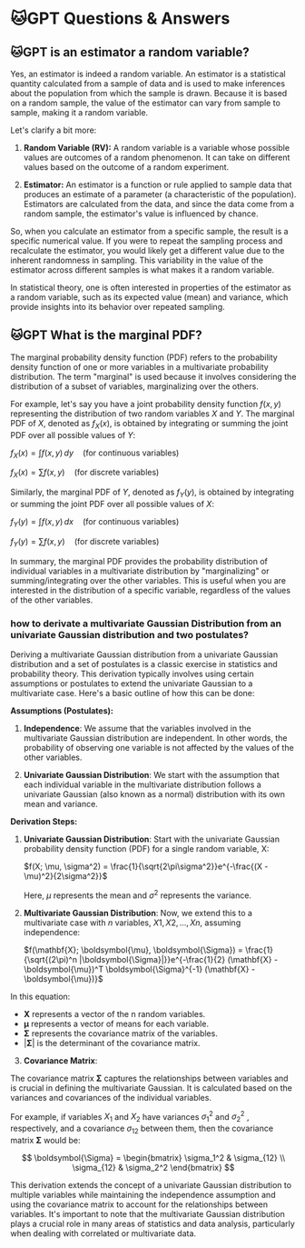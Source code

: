 # &#x1F431;GPT Questions & Answers

## &#x1F431;GPT is an estimator a random variable?

Yes, an estimator is indeed a random variable. An estimator is a statistical quantity calculated from a sample of data and is used to make inferences about the population from which the sample is drawn. Because it is based on a random sample, the value of the estimator can vary from sample to sample, making it a random variable.

Let's clarify a bit more:

1. **Random Variable (RV):** A random variable is a variable whose possible values are outcomes of a random phenomenon. It can take on different values based on the outcome of a random experiment.

2. **Estimator:** An estimator is a function or rule applied to sample data that produces an estimate of a parameter (a characteristic of the population). Estimators are calculated from the data, and since the data come from a random sample, the estimator's value is influenced by chance.

So, when you calculate an estimator from a specific sample, the result is a specific numerical value. If you were to repeat the sampling process and recalculate the estimator, you would likely get a different value due to the inherent randomness in sampling. This variability in the value of the estimator across different samples is what makes it a random variable.

In statistical theory, one is often interested in properties of the estimator as a random variable, such as its expected value (mean) and variance, which provide insights into its behavior over repeated sampling.

## &#x1F431;GPT What is the marginal PDF?

The marginal probability density function (PDF) refers to the probability density function of one or more variables in a multivariate probability distribution. The term "marginal" is used because it involves considering the distribution of a subset of variables, marginalizing over the others.

For example, let's say you have a joint probability density function $f(x, y)$ representing the distribution of two random variables $X$ and $Y$. The marginal PDF of $X$, denoted as $f_X(x)$, is obtained by integrating or summing the joint PDF over all possible values of $Y$:

$f_X(x) = \int f(x, y) \, dy \quad \text{(for continuous variables)}$

$f_X(x) = \sum f(x, y) \quad \text{(for discrete variables)}$

Similarly, the marginal PDF of $Y$, denoted as $f_Y(y)$, is obtained by integrating or summing the joint PDF over all possible values of $X$:

$f_Y(y) = \int f(x, y) \, dx \quad \text{(for continuous variables)}$

$f_Y(y) = \sum f(x, y) \quad \text{(for discrete variables)}$

In summary, the marginal PDF provides the probability distribution of individual variables in a multivariate distribution by "marginalizing" or summing/integrating over the other variables. This is useful when you are interested in the distribution of a specific variable, regardless of the values of the other variables.

### how to derivate a multivariate Gaussian Distribution from an univariate Gaussian distribution and two postulates?

Deriving a multivariate Gaussian distribution from a univariate Gaussian distribution and a set of postulates is a classic exercise in statistics and probability theory. This derivation typically involves using certain assumptions or postulates to extend the univariate Gaussian to a multivariate case. Here's a basic outline of how this can be done:

**Assumptions (Postulates):**

1. **Independence**: We assume that the variables involved in the multivariate Gaussian distribution are independent. In other words, the probability of observing one variable is not affected by the values of the other variables.

2. **Univariate Gaussian Distribution**: We start with the assumption that each individual variable in the multivariate distribution follows a univariate Gaussian (also known as a normal) distribution with its own mean and variance.

**Derivation Steps:**

1. **Univariate Gaussian Distribution**:
   Start with the univariate Gaussian probability density function (PDF) for a single random variable, X:

   $f(X; \mu, \sigma^2) = \frac{1}{\sqrt{2\pi\sigma^2}}e^{-\frac{(X - \mu)^2}{2\sigma^2}}$

   Here,  $\mu$ represents the mean and $\sigma^2$ represents the variance.

2. **Multivariate Gaussian Distribution**:
   Now, we extend this to a multivariate case with $n$ variables, $X1, X2, ..., Xn$, assuming independence:

   $f(\mathbf{X}; \boldsymbol{\mu}, \boldsymbol{\Sigma}) = \frac{1}{\sqrt{(2\pi)^n |\boldsymbol{\Sigma}|}}e^{-\frac{1}{2} (\mathbf{X} - \boldsymbol{\mu})^T \boldsymbol{\Sigma}^{-1} (\mathbf{X} - \boldsymbol{\mu})}$

In this equation:

 - $\mathbf{X}$ represents a vector of the n random variables.
 - $\boldsymbol{\mu}$ represents a vector of means for each variable.
 - $\boldsymbol{\Sigma}$ represents the covariance matrix of the variables.
 - $|\boldsymbol{\Sigma}|$ is the determinant of the covariance matrix.

3. **Covariance Matrix**:

The covariance matrix $\boldsymbol{\Sigma}$ captures the relationships between variables and is crucial in defining the multivariate Gaussian.
It is calculated based on the variances and covariances of the individual variables.

For example, if variables $X_1$ and $X_2$ have variances $\sigma_1^2$ and  $\sigma_2^2$ , respectively, and a covariance $\sigma_{12}$ between them, then the covariance matrix $\boldsymbol{\Sigma}$ would be:

$$
\boldsymbol{\Sigma} = \begin{bmatrix}
      \sigma_1^2 & \sigma_{12} \\
      \sigma_{12} & \sigma_2^2
   \end{bmatrix}
$$


This derivation extends the concept of a univariate Gaussian distribution to multiple variables while maintaining the independence assumption and using the covariance matrix to account for the relationships between variables. It's important to note that the multivariate Gaussian distribution plays a crucial role in many areas of statistics and data analysis, particularly when dealing with correlated or multivariate data.

